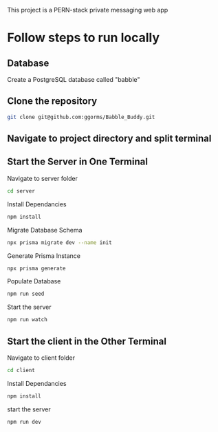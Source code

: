 This project is a PERN-stack private messaging web app

# Follow steps to run locally

## Database

Create a PostgreSQL database called "babble"

## Clone the repository 

```bash
git clone git@github.com:ggorms/Babble_Buddy.git
```

## Navigate to project directory and split terminal

## Start the Server in One Terminal

Navigate to server folder

```bash
cd server
```

Install Dependancies

```bash
npm install
```

Migrate Database Schema

```bash
npx prisma migrate dev --name init
```

Generate Prisma Instance

```bash
npx prisma generate
```

Populate Database

```bash
npm run seed
```

Start the server 

```bash
npm run watch
```

## Start the client in the Other Terminal

Navigate to client folder

```bash
cd client
```

Install Dependancies

```bash
npm install
```

start the server

```bash
npm run dev
```
